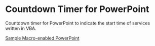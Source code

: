 # Countdown Timer for PowerPoint

Countdown timer for PowerPoint to indicate the start time of services written in VBA.

[Sample Macro-enabled PowerPoint](https://github.com/pa-0/pptcountdown/x32/Sample.pptm)
